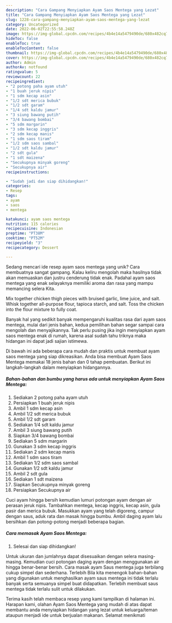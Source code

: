 ```yaml
---
description: "Cara Gampang Menyiapkan Ayam Saos Mentega yang Lezat"
title: "Cara Gampang Menyiapkan Ayam Saos Mentega yang Lezat"
slug: 1228-cara-gampang-menyiapkan-ayam-saos-mentega-yang-lezat
category: Uncategorized
date: 2022-06-02T22:55:58.248Z
image: https://img-global.cpcdn.com/recipes/4b4e14a5479490de/680x482cq70/ayam-saos-mentega-foto-resep-utama.jpg
hideToc: false
enableToc: true
enableTocContent: false
thumbnail: https://img-global.cpcdn.com/recipes/4b4e14a5479490de/680x482cq70/ayam-saos-mentega-foto-resep-utama.jpg
cover: https://img-global.cpcdn.com/recipes/4b4e14a5479490de/680x482cq70/ayam-saos-mentega-foto-resep-utama.jpg
author: Admin
authorAv: notfound
ratingvalue: 5
reviewcount: 22
recipeingredient:
- "2 potong paha ayam utuh"
- "1 buah jeruk nipis"
- "1 sdm kecap asin"
- "1/2 sdt merica bubuk"
- "1/2 sdt garam"
- "1/4 sdt kaldu jamur"
- "3 siung bawang putih"
- "3/4 bawang bombai"
- "5 sdm margarin"
- "3 sdm kecap inggris"
- "2 sdm kecap manis"
- "1 sdm saos tiram"
- "1/2 sdm saos sambal"
- "1/2 sdt kaldu jamur"
- "2 sdt gula"
- "1 sdt maizena"
- "Secukupnya minyak goreng"
- "Secukupnya air"
recipeinstructions:

- "Sudah jadi dan siap dihidangkan!"
categories:
- Resep
tags:
- ayam
- saos
- mentega

katakunci: ayam saos mentega 
nutrition: 115 calories
recipecuisine: Indonesian
preptime: "PT38M"
cooktime: "PT52M"
recipeyield: "3"
recipecategory: Dessert

---
```





Sedang mencari ide resep ayam saos mentega yang unik? Cara membuatnya sangat gampang. Kalau keliru mengolah maka hasilnya tidak akan memuaskan dan justru cenderung tidak enak. Padahal ayam saos mentega yang enak selayaknya memiliki aroma dan rasa yang mampu memancing selera Kita.





Mix together chicken thigh pieces with bruised garlic, lime juice, and salt. Whisk together all-purpose flour, tapioca starch, and salt. Toss the chicken into the flour mixture to fully coat.

Banyak hal yang sedikit banyak mempengaruhi kualitas rasa dari ayam saos mentega, mulai dari jenis bahan, kedua pemilihan bahan segar sampai cara mengolah dan menyajikannya. Tak perlu pusing jika ingin menyiapkan ayam saos mentega enak di rumah, karena asal sudah tahu triknya maka hidangan ini dapat jadi sajian istimewa.






Di bawah ini ada beberapa cara mudah dan praktis untuk membuat ayam saos mentega yang siap dikreasikan. Anda bisa membuat Ayam Saos Mentega memakai 18 jenis bahan dan 0 tahap pembuatan. Berikut ini langkah-langkah dalam menyiapkan hidangannya.

<!--inarticleads1-->

##### Bahan-bahan dan bumbu yang harus ada untuk menyiapkan Ayam Saos Mentega:

1. Sediakan 2 potong paha ayam utuh
1. Persiapkan 1 buah jeruk nipis
1. Ambil 1 sdm kecap asin
1. Ambil 1/2 sdt merica bubuk
1. Ambil 1/2 sdt garam
1. Sediakan 1/4 sdt kaldu jamur
1. Ambil 3 siung bawang putih
1. Siapkan 3/4 bawang bombai
1. Sediakan 5 sdm margarin
1. Gunakan 3 sdm kecap inggris
1. Sediakan 2 sdm kecap manis
1. Ambil 1 sdm saos tiram
1. Sediakan 1/2 sdm saos sambal
1. Gunakan 1/2 sdt kaldu jamur
1. Ambil 2 sdt gula
1. Sediakan 1 sdt maizena
1. Siapkan Secukupnya minyak goreng
1. Persiapkan Secukupnya air


Cuci ayam hingga bersih kemudian lumuri potongan ayam dengan air perasan jeruk nipis. Tambahkan mentega, kecap inggris, kecap asin, gula pasir dan merica bubuk. Masukkan ayam yang telah digoreng, campur dengan saus, aduk rata dan masak hingga bumbu. Ambil daging ayam lalu bersihkan dan potong-potong menjadi beberapa bagian. 

<!--inarticleads2-->

##### Cara memasak Ayam Saos Mentega:


1. Selesai dan siap dihidangkan!

Untuk ukuran dan jumlahnya dapat disesuaikan dengan selera masing-masing. Kemudian cuci potongan daging ayam dengan menggunakan air hingga benar-benar bersih. Cara masak ayam Saus mentega juga terbilang cukup simpel dan sederhana. Terlebih Bila kita menengok bahan-bahan yang digunakan untuk menghasilkan ayam saus mentega ini tidak terlalu banyak serta semuanya simpel buat didapatkan. Terlebih membuat saus mentega tidak terlalu sulit untuk dilakukan. 

Terima kasih telah membaca resep yang kami tampilkan di halaman ini. Harapan kami, olahan Ayam Saos Mentega yang mudah di atas dapat membantu anda menyiapkan hidangan yang lezat untuk keluarga/teman ataupun menjadi ide untuk berjualan makanan. Selamat menikmati
